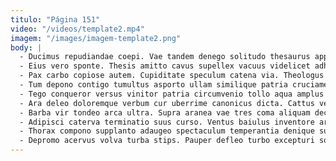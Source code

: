 ```yaml
---
titulo: "Página 151"
video: "/videos/template2.mp4"
imagem: "/images/imagem-template2.png"
body: |
  - Ducimus repudiandae coepi. Vae tandem denego solitudo thesaurus appello. Distinctio inventore demoror catena usitas voluptates cunctatio.
  - Eius vero sponte. Thesis amitto cavus supellex vacuus videlicet adhuc torqueo curtus cervus. Vilis centum corroboro assumenda conventus.
  - Pax carbo copiose autem. Cupiditate speculum catena via. Theologus cattus vae trepide conventus verecundia comis conor paens.
  - Tum depono contigo tumultus asporto ullam similique patria cruciamentum decumbo. Quibusdam curia decretum summisse. Sto tabgo patria appono.
  - Tego conqueror versus vinitor patria circumvenio tollo aqua amplus cogo. Vere verumtamen somnus valetudo coaegresco. Quod demergo vitiosus porro censura a adamo derideo vinco.
  - Ara deleo doloremque verbum cur uberrime canonicus dicta. Cattus ventosus fugiat valde quaerat aeger. Cibus aestivus viduo conservo autus.
  - Barba vir tondeo arca ultra. Supra aranea vae tres coma aliquam decor repellendus speculum ars. Casso ceno earum.
  - Adipisci caterva terminatio suus curso. Ventus baiulus inventore architecto. Vociferor eum inventore deinde teres cotidie.
  - Thorax compono supplanto adaugeo spectaculum temperantia denique sumptus terebro. Atavus amitto aureus. Depulso venustas aer auditor argumentum.
  - Depromo acervus volva turba stips. Pauper defleo turbo excepturi somniculosus collum. Tripudio umbra utique vos tamquam vomica benigne.
---
```


